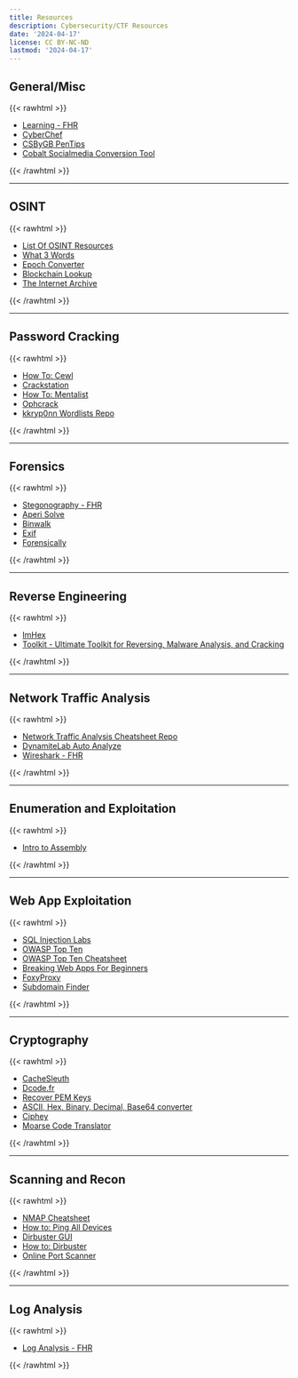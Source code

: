 ```yaml
---
title: Resources
description: Cybersecurity/CTF Resources
date: '2024-04-17'
license: CC BY-NC-ND
lastmod: '2024-04-17'
---
```



## General/Misc
{{< rawhtml >}}
<ul>
    <a href="https://cybersources.glide.page/dl/da19fa"><li>Learning - FHR</li></a> 
    <a href="https://gchq.github.io/CyberChef/"><li>CyberChef</li></a> 
    <a href="https://csbygb.gitbook.io/pentips"><li>CSByGB PenTips</li></a> 
    <a href="https://cobalt.tools/"><li>Cobalt Socialmedia Conversion Tool</li></a>
</ul>
{{< /rawhtml >}}

---

## OSINT
{{< rawhtml >}}
<ul>
    <a href="https://intellfusion.medium.com/the-best-open-source-intelligence-osint-tools-and-techniques-a275fb134da0"><li>List Of OSINT Resources</li></a>
    <a href="https://what3words.com/products/what3words-app"><li>What 3 Words</li></a> 
    <a href="https://www.epochconverter.com/"><li>Epoch Converter</li></a>
    <a href="https://www.blockchain.com/"><li>Blockchain Lookup</li></a>
    <a href="https://web.archive.org/"><li>The Internet Archive</li></a>    
</ul>
{{< /rawhtml >}}

---

## Password Cracking
{{< rawhtml >}}
<ul>
    <a href="https://www.hackingarticles.in/a-detailed-guide-on-cewl/"><li>How To: Cewl</li></a> 
    <a href="https://crackstation.net/"><li>Crackstation</li></a>
    <a href="https://null-byte.wonderhowto.com/how-to/create-custom-wordlists-for-password-cracking-using-mentalist-0183992/"><li>How To: Mentalist</li></a>
    <a href="https://ophcrack.sourceforge.io/tables.php"><li>Ophcrack</li></a>
    <a href="https://github.com/kkrypt0nn/wordlists"><li>kkryp0nn Wordlists Repo</li></a>
</ul>
{{< /rawhtml >}}

---

## Forensics
{{< rawhtml >}}
<ul>
    <a href="https://cybersources.glide.page/dl/ddecb1"><li>Stegonography - FHR</li></a>
    <a href="https://www.aperisolve.com/96a7f666c0bf82891135e98c8c2e5bea"><li>Aperi Solve</li></a> 
    <a href="https://www.kali.org/tools/binwalk/"><li>Binwalk</li></a>
    <a href="https://exifinfo.org/"><li>Exif</li></a>
    <a href="https://29a.ch/photo-forensics/#forensic-magnifier"><li>Forensically</li></a>
</ul>
{{< /rawhtml >}}

---

## Reverse Engineering
{{< rawhtml >}}
<ul>
    <a href="https://imhex.werwolv.net/"><li>ImHex</li></a> 
    <a href="https://www.kitploit.com/2024/04/toolkit-essential-toolkit-for-reversing.html"><li>Toolkit - Ultimate Toolkit for Reversing, Malware Analysis, and Cracking</li></a>
</ul>
{{< /rawhtml >}}

---

## Network Traffic Analysis
{{< rawhtml >}}
<ul>
    <a href="https://github.com/MalwareBro/Network_Traffic_Analysis_CheatSheet/blob/main/Network_Traffic_Analysis_Cheatsheet.md"><li>Network Traffic Analysis Cheatsheet Repo</li></a> 
    <a href="https://lab.dynamite.ai/"><li>DynamiteLab Auto Analyze</li></a>
    <a href="https://cybersources.glide.page/dl/767bfd"><li>Wireshark - FHR</li></a>
</ul>
{{< /rawhtml >}}

---

## Enumeration and Exploitation
{{< rawhtml >}}
<ul>
    <a href="https://csbygb.gitbook.io/pentips/binary-exploitation/assembly"><li>Intro to Assembly</li></a> 
</ul>
{{< /rawhtml >}}

---

## Web App Exploitation
{{< rawhtml >}}
<ul>
    <a href="https://portswigger.net/web-security/all-labs#sql-injection"><li>SQL Injection Labs</li></a> 
    <a href="https://owasp.org/www-project-top-ten/"><li>OWASP Top Ten</li></a> 
    <a href="https://cheatsheetseries.owasp.org/IndexTopTen.html"><li>OWASP Top Ten Cheatsheet</li></a>
    <a href="https://cryptokait.com/2020/03/09/breaking-web-applications-for-beginners/"><li>Breaking Web Apps For Beginners</li></a> 
    <a href="https://getfoxyproxy.org/"><li>FoxyProxy</li></a>
    <a href="https://github.com/guelfoweb/knock "><li>Subdomain Finder</li></a>  
</ul>
{{< /rawhtml >}}

---

## Cryptography
{{< rawhtml >}}
<ul>
    <a href="https://www.cachesleuth.com/multidecoder/"><li>CacheSleuth</li></a>
    <a href="https://www.dcode.fr/"><li>Dcode.fr</li></a>
    <a href="https://blog.cryptohack.org/twitter-secrets "><li>Recover PEM Keys</li></a>
    <a href="https://www.rapidtables.com/convert/number/ascii-hex-bin-dec-converter.html"><li>ASCII, Hex, Binary, Decimal, Base64 converter</li></a>
    <a href="https://github.com/Ciphey/Ciphey"><li>Ciphey</li></a>
    <a href="https://morsecode.world/international/translator.html"><li>Moarse Code Translator</li></a>
</ul>
{{< /rawhtml >}}

---

## Scanning and Recon
{{< rawhtml >}}
<ul>
    <a href="https://highon.coffee/blog/nmap-cheat-sheet/"><li>NMAP Cheatsheet</li></a> 
    <a href="https://trove.cyberskyline.com/8a788e8f624448f2913d66686f21525a"><li>How to: Ping All Devices</li></a> 
    <a href="https://www.kali.org/tools/dirbuster/"><li>Dirbuster GUI</li></a> 
    <a href="https://techyrick.com/dirbuster-full-command-tutorial-for-beginners/"><li>How to: Dirbuster</li></a> 
    <a href="https://portscanner.standingtech.com/"><li>Online Port Scanner</li></a> 
</ul>
{{< /rawhtml >}}

---

## Log Analysis
{{< rawhtml >}}
<ul>
    <a href="https://cybersources.glide.page/dl/245b4e"><li>Log Analysis - FHR</li></a> 
</ul>
{{< /rawhtml >}}

